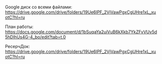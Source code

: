 Google диск со всеми файлами: https://drive.google.com/drive/folders/19Ue6lPF_2VjVawPgxCgUHre1xL_xuotC?hl=ru

План работы: https://docs.google.com/document/d/1bSuqaYa2uiVuB6kXkb7YkZFvVUv5d5hDlhUs4G-4_bo/edit?tab=t.0

РесерчДок: https://drive.google.com/drive/folders/19Ue6lPF_2VjVawPgxCgUHre1xL_xuotC?hl=ru
